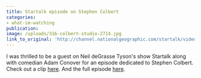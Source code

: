 ```yaml
---
title: Startalk episode on Stephen Colbert
categories: 
- what-im-watching
publication:
image: /uploads/316-colbert-studio-2714.jpg
link_to_original: 'http://channel.nationalgeographic.com/startalk/videos/stephen-colbert1/'
---
```



I was thrilled to be a guest on Neil deGrasse Tyson's show Startalk along with comedian Adam Conover for an episode dedicated to Stephen Colbert.  Check out a clip [here](http://channel.nationalgeographic.com/startalk/videos/the-origin-of-truthiness/). And the full episode [here](http://channel.nationalgeographic.com/startalk/videos/stephen-colbert1/).